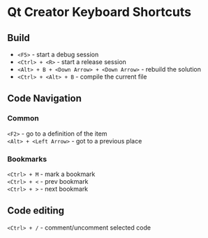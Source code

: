 # Qt Creator Keyboard Shortcuts

## Build
- `<F5>` - start a debug session  
- `<Ctrl> + <R>` - start a release session  
- `<Alt> + B + <Down Arrow> + <Down Arrow>` - rebuild the solution  
- `<Ctrl> + <Alt> + B` - compile the current file  


## Code Navigation
### Common
`<F2>` - go to a definition of the item  
`<Alt> + <Left Arrow>` - got to a previous place  


### Bookmarks
`<Ctrl> + M` - mark a bookmark  
`<Ctrl> + <` - prev bookmark  
`<Ctrl> + >` - next bookmark  


## Code editing
`<Ctrl> + /` - comment/uncomment selected code
